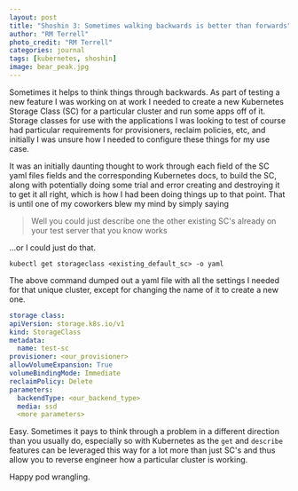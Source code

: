 ```yaml
---
layout: post
title: "Shoshin 3: Sometimes walking backwards is better than forwards"
author: "RM Terrell"
photo_credit: "RM Terrell"
categories: journal
tags: [kubernetes, shoshin]
image: bear_peak.jpg
---
```


Sometimes it helps to think things through backwards. As part of testing a new feature I was working on at work I needed to create a new Kubernetes Storage Class (SC) for a particular cluster and run some apps off of it. Storage classes for use with the applications I was looking to test of course had particular requirements for provisioners, reclaim policies, etc, and initially I was unsure how I needed to configure these things for my use case.

It was an initially daunting thought to work through each field of the SC yaml files fields and the corresponding Kubernetes docs, to build the SC, along with potentially doing some trial and error creating and destroying it to get it all right, which is how I had been doing things up to that point. That is until one of my coworkers blew my mind by simply saying

> Well you could just describe one the other existing SC's already on your test server that you know works

...or I could just do that.

```console
kubectl get storageclass <existing_default_sc> -o yaml
```

The above command dumped out a yaml file with all the settings I needed for that unique cluster, except for changing the name of it to create a new one.

```yaml
storage class:
apiVersion: storage.k8s.io/v1
kind: StorageClass
metadata:
  name: test-sc 
provisioner: <our_provisioner>
allowVolumeExpansion: True
volumeBindingMode: Immediate
reclaimPolicy: Delete
parameters:
  backendType: <our_backend_type>
  media: ssd
  <more parameters>
```

Easy. Sometimes it pays to think through a problem in a different direction than you usually do, especially so with Kubernetes as the `get` and `describe` features can be leveraged this way for a lot more than just SC's and thus allow you to reverse engineer how a particular cluster is working.

Happy pod wrangling.
